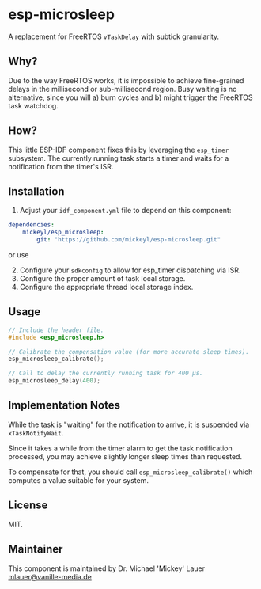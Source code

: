 # esp-microsleep

A replacement for FreeRTOS `vTaskDelay` with subtick granularity.

## Why?

Due to the way FreeRTOS works, it is impossible to achieve fine-grained
delays in the millisecond or sub-millisecond region.
Busy waiting is no alternative, since you will a) burn cycles and b) might
trigger the FreeRTOS task watchdog.

## How?

This little ESP-IDF component fixes this by leveraging the `esp_timer`
subsystem. The currently running task starts a timer and waits
for a notification from the timer's ISR.

## Installation

1. Adjust your `idf_component.yml` file to depend on this component:

```yml
dependencies:
    mickeyl/esp_microsleep:
        git: "https://github.com/mickeyl/esp-microsleep.git"
```

or use 

2. Configure your `sdkconfig` to allow for esp_timer dispatching via ISR.
3. Configure the proper amount of task local storage.
4. Configure the appropriate thread local storage index.

## Usage

```c
// Include the header file.
#include <esp_microsleep.h>

// Calibrate the compensation value (for more accurate sleep times).
esp_microsleep_calibrate();

// Call to delay the currently running task for 400 µs.
esp_microsleep_delay(400);
```

## Implementation Notes

While the task is "waiting" for the notification to arrive,
it is suspended via `xTaskNotifyWait`.

Since it takes a while from the timer alarm
to get the task notification processed, you
may achieve slightly longer sleep times than requested.

To compensate for that, you should call `esp_microsleep_calibrate()`
which computes a value suitable for your system.

## License

MIT.

## Maintainer

This component is maintained by Dr. Michael 'Mickey' Lauer <mlauer@vanille-media.de>